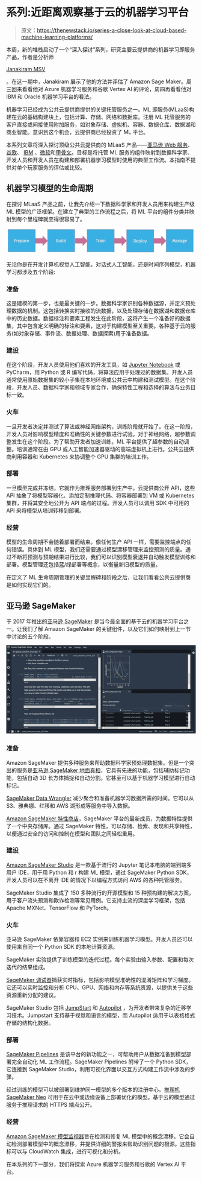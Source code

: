 # 系列:近距离观察基于云的机器学习平台

> 原文：<https://thenewstack.io/series-a-close-look-at-cloud-based-machine-learning-platforms/>

本周，新的堆栈启动了一个“深入探讨”系列，研究主要云提供商的机器学习即服务产品，作者是分析师

[Janakiram MSV](https://thenewstack.io/author/janakiram/)

。在这一期中，Janakiram 展示了他的方法并评估了 Amazon Sage Maker。周三回来看看他对 Azure 机器学习服务和谷歌 Vertex AI 的评论，周四再看看他对 IBM 和 Oracle 机器学习平台的看法。

机器学习已经成为公共云提供商提供的关键托管服务之一。ML 即服务(MLaaS)构建在云的基础构建块上，包括计算、存储、网络和数据库。注册 ML 托管服务的客户直接或间接使用附加服务，如对象存储、虚拟机、容器、数据仓库、数据湖和商业智能。意识到这个机会，云提供商已经投资了 ML 平台。

本系列文章将深入探讨顶级公共云提供商的 MLaaS 产品——[亚马逊 Web 服务](https://aws.amazon.com/?utm_content=inline-mention)、[谷歌](https://cloud.google.com/)、 [IBM](https://www.ibm.com/cloud?utm_content=inline-mention) 、[微软](https://azure.microsoft.com/en-us/)和[甲骨文](https://developer.oracle.com/?utm_content=inline-mention)。目标是将托管 ML 服务的组件映射到数据科学家、开发人员和开发人员在构建和部署机器学习模型时使用的典型工作流。本指南不提供对单个玩家服务的评估或比较。

## 机器学习模型的生命周期

在探讨 MLaaS 产品之前，让我先介绍一下数据科学家和开发人员用来构建生产级 ML 模型的广泛框架。在建立了典型的工作流程之后，将 ML 平台的组件分类并映射到每个里程碑就变得很容易了。

![](img/12099d3902fe5ee60a1601507c017dd9.png)

无论你是在开发计算机视觉人工智能，对话式人工智能，还是时间序列模型，机器学习都涉及五个阶段:

### 准备

这是建模的第一步，也是最关键的一步。数据科学家识别各种数据源，并定义预处理数据的机制。这包括转换实时接收的流数据，以及处理存储在数据湖和数据仓库中的历史数据。数据标注和要素工程发生在此阶段，这将产生一个准备好的数据集，其中包含定义明确的标注和要素，这对于构建模型至关重要。各种基于云的服务(如对象存储、事件流、数据处理、数据探索)用于准备数据。

### 建设

在这个阶段，开发人员使用他们喜欢的开发工具，如 [Jupyter Notebook](https://thenewstack.io/integrate-jupyter-notebooks-with-github/) 或 PyCharm，用 Python 或 R 编写代码，将算法应用于处理过的数据集。开发人员通常使用原始数据集的较小子集在本地环境或公共云中构建和测试模型。在这个阶段，开发人员、数据科学家和领域专家合作，确保特性工程和选择的算法与业务目标一致。

### 火车

一旦开发者决定并测试了算法或神经网络架构，训练阶段就开始了。在这一阶段，开发人员对影响模型精度和准确性的关键参数进行试验。对于神经网络，超参数调整发生在这个阶段。为了帮助开发者加速训练，ML 平台提供了超参数的自动调整。培训通常在由 GPU 或人工智能加速器驱动的高端虚拟机上进行。公共云提供商利用容器和 Kubernetes 来协调整个 GPU 集群的培训工作。

### 部署

一旦模型完成并冻结，它就作为推理服务部署到生产中。云提供商公开 API，这些 API 抽象了将模型容器化、添加定制推理代码、将容器部署到 VM 或 Kubernetes 集群，并将其安全地公开为 API 端点的过程。开发人员可以调用 SDK 中可用的 API 来将模型从培训转移到部署。

### 经营

模型的生命周期不会随着部署而结束。像任何生产 API 一样，需要监控端点的任何错误。具体到 ML 模型，我们还需要通过模型漂移管理来监控预测的质量。通过不断将预测与预期结果进行比较，我们可以识别模型衰退并自动触发模型训练和部署。模型管理还包括蓝/绿部署等概念，以衡量新旧模型的质量。

在定义了 ML 生命周期管理的关键里程碑和阶段之后，让我们看看公共云提供商是如何实现它们的。

## 亚马逊 SageMaker

于 2017 年推出的[亚马逊 SageMaker](https://aws.amazon.com/sagemaker/) 是当今最全面的基于云的机器学习平台之一。让我们了解 Amazon SageMaker 的关键组件，以及它们如何映射到上一节中讨论的五个阶段。

![](img/021ee9feb9764d1c2bec8e2068c24d94.png)

### 准备

Amazon SageMaker 提供多种服务来帮助数据科学家预处理数据集。但是一个突出的服务是[亚马逊 SageMaker 地面真相](https://aws.amazon.com/sagemaker/groundtruth/)，它具有先进的功能，包括辅助标记功能，包括自动 3D 长方体捕捉和自动分割。它甚至可以基于机器学习模型进行自动标记。

[SageMaker Data Wrangler](https://aws.amazon.com/sagemaker/data-wrangler/) 减少聚合和准备机器学习数据所需的时间。它可以从 S3、雅典娜、红移和 AWS 湖形成等服务中导入数据。

[Amazon SageMaker 特性商店](https://aws.amazon.com/sagemaker/feature-store/)，SageMaker 平台的最新成员，为数据特性提供了一个中央存储库。通过 SageMaker 特性，可以存储、检索、发现和共享特性，以便通过安全的访问和控制在模型和团队之间轻松重用。

### 建设

[Amazon SageMaker Studio](https://aws.amazon.com/sagemaker/studio/) 是一款基于流行的 Jupyter 笔记本电脑的端到端多用户 IDE，用于用 Python 和 r 构建 ML 模型，通过 SageMaker Python SDK，开发人员可以在不离开 IDE 的情况下以编程方式访问 AWS 的各种托管服务。

SageMaker Studio 集成了 150 多种流行的开源模型和 15 种预构建的解决方案，用于客户流失预测和欺诈检测等常见用例。它支持主流的深度学习框架，包括 Apache MXNet、TensorFlow 和 PyTorch。

### 火车

亚马逊 SageMaker 依靠容器和 EC2 实例来训练机器学习模型。开发人员还可以使用来自同一个 Python SDK 的本地计算资源。

SageMaker 实验提供了训练模型的迭代过程。每个实验由输入参数、配置和每次迭代的结果组成。

[SageMaker 调试器](https://aws.amazon.com/sagemaker/debugger/)捕获实时指标，包括影响模型准确性的混淆矩阵和学习梯度。它还可以实时监控和分析 CPU、GPU、网络和内存等系统资源，以提供关于这些资源重新分配的建议。

SageMaker Studio 包括 [JumpStart](https://aws.amazon.com/sagemaker/getting-started/) 和 [Autopilot](https://aws.amazon.com/sagemaker/autopilot/) ，为开发者带来复杂的迁移学习技术。Jumpstart 支持基于视觉和语言的模型，而 Autopilot 适用于以表格格式存储的结构化数据。

### 部署

[SageMaker Pipelines](https://aws.amazon.com/sagemaker/pipelines/) 是该平台的新功能之一，可帮助用户从数据准备到模型部署完全自动化 ML 工作流程。SageMaker Pipelines 附带了一个 Python SDK，它连接到 SageMaker Studio，利用可视化界面以交互方式构建工作流中涉及的步骤。

经过训练的模型可以被部署到维护同一模型的多个版本的注册中心。[推理机 SageMaker Neo](https://aws.amazon.com/sagemaker/neo/) 可用于在云中或边缘设备上部署优化的模型。基于云的模型通过服务于推理请求的 HTTPS 端点公开。

### 经营

[Amazon SageMaker 模型监视器](https://aws.amazon.com/sagemaker/model-monitor/)旨在检测和修复 ML 模型中的概念漂移。它会自动检测部署模型中的概念漂移，并提供详细的警报来帮助识别问题的根源。这些指标可以与 CloudWatch 集成，进行可视化和分析。

在本系列的下一部分，我们将探索 Azure 机器学习服务和谷歌的 Vertex AI 平台。

<svg xmlns:xlink="http://www.w3.org/1999/xlink" viewBox="0 0 68 31" version="1.1"><title>Group</title> <desc>Created with Sketch.</desc></svg>